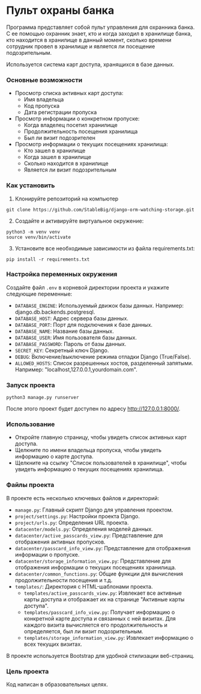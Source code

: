 # Пульт охраны банка

Программа представляет собой пульт управления для охранника банка. С ее помощью охранник знает, кто и когда заходил в хранилище банка, кто находится в хранилище в данный момент, сколько времени сотрудник провел в хранилище и является ли посещение подозрительным.

Используется система карт доступа, хранящихся в базе данных.

### Основные возможности

* Просмотр списка активных карт доступа:
    * Имя владельца
    * Код пропуска
    * Дата регистрации пропуска
* Просмотр информации о конкретном пропуске:
    * Когда владелец посетил хранилище
    * Продолжительность посещения хранилища
    * Был ли визит подозрителен
* Просмотр информации о текущих посещениях хранилища:
    * Кто зашел в хранилище
    * Когда зашел в хранилище
    * Сколько находится в хранилище
    * Является ли визит подозрительным

### Как установить

1. Клонируйте репозиторий на компьютер

```
git clone https://github.com/StableBig/django-orm-watching-storage.git
```

2. Создайте и активируйте виртуальное окружение:

```
python3 -m venv venv
source venv/bin/activate
```

3. Установите все необходимые зависимости из файла requirements.txt:

```
pip install -r requirements.txt
```

### Настройка переменных окружения

Создайте файл `.env` в корневой директории проекта и укажите следующие переменные:

* `DATABASE_ENGINE`: Используемый движок базы данных. Например: django.db.backends.postgresql.
* `DATABASE_HOST`: Адрес сервера базы данных.
* `DATABASE_PORT`: Порт для подключения к базе данных.
* `DATABASE_NAME`: Название базы данных.
* `DATABASE_USER`: Имя пользователя базы данных.
* `DATABASE_PASSWORD`: Пароль от базы данных.
* `SECRET_KEY`: Секретный ключ Django.
* `DEBUG`: Включение/выключение режима отладки Django (True/False).
* `ALLOWED_HOSTS`: Список разрешенных хостов, разделенный запятыми. Например: "localhost,127.0.0.1,yourdomain.com".

### Запуск проекта

```
python3 manage.py runserver
```

После этого проект будет доступен по адресу http://127.0.0.1:8000/.

### Использование

* Откройте главную страницу, чтобы увидеть список активных карт доступа.
* Щелкните по имени владельца пропуска, чтобы увидеть информацию о карте доступа.
* Щелкните на ссылку "Список пользователей в хранилище", чтобы увидеть информацию о текущих посещениях хранилища.


### Файлы проекта

В проекте есть несколько ключевых файлов и директорий:

* `manage.py`: Главный скрипт Django для управления проектом.
* `project/settings.py`: Настройки проекта Django.
* `project/urls.py`: Определения URL проекта.
* `datacenter/models.py`: Определения моделей данных.
* `datacenter/active_passcards_view.py`: Представление для отображения активных пропусков.
* `datacenter/passcard_info_view.py`: Представление для отображения информации о пропуске.
* `datacenter/storage_information_view.py`: Представление для отображения информации о текущих посещениях хранилища.
* `datacenter/common_functions.py`: Общие функции для вычисления продолжительности посещения и т.д.
* `templates/`: Директория с HTML-шаблонами проекта.
    * `templates/active_passcards_view.py`: Извлекает все активные карты доступа и отображает их на странице "Активные карты доступа".
    * `templates/passcard_info_view.py`: Получает информацию о конкретной карте доступа и связанных с ней визитах. Для каждого визита вычисляется его продолжительность и определяется, был ли визит подозрительным.
    * `templates/storage_information_view.py`: Извлекает информацию о всех текущих визитах.

В проекте используется Bootstrap для удобной стилизации веб-страниц.

### Цель проекта

Код написан в образовательных целях.
